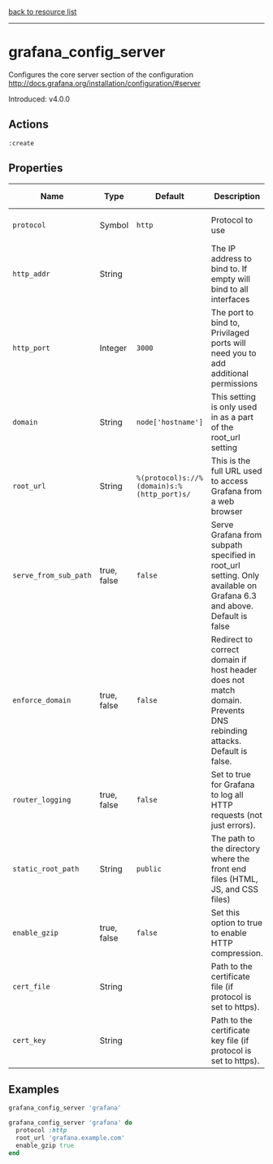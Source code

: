 [back to resource list](https://github.com/sous-chefs/grafana#resources)

---

# grafana_config_server

Configures the core server section of the configuration <http://docs.grafana.org/installation/configuration/#server>

Introduced: v4.0.0

## Actions

`:create`

## Properties

| Name                | Type        |  Default                                  | Description                                             | Allowed Values
| ------------------- | ----------- | ----------------------------------------- | ------------------------------------------------------- | --------------- |
| `protocol`          | Symbol      | `http`                                    | Protocol to use                                         |http https socket
| `http_addr`         | String      |                                           | The IP address to bind to. If empty will bind to all interfaces|
| `http_port`         | Integer     | `3000`                                    | The port to bind to, Privilaged ports will need you to add additional permissions|
| `domain`            | String      | `node['hostname']`                        | This setting is only used in as a part of the root_url setting |
| `root_url`          | String      | `%(protocol)s://%(domain)s:%(http_port)s/`| This is the full URL used to access Grafana from a web browser|
| `serve_from_sub_path`| true, false | `false`                                  | Serve Grafana from subpath specified in root_url setting. Only available on Grafana 6.3 and above. Default is false|
| `enforce_domain`    | true, false | `false`                                   | Redirect to correct domain if host header does not match domain. Prevents DNS rebinding attacks. Default is false.|
| `router_logging`    | true, false | `false`                                   | Set to true for Grafana to log all HTTP requests (not just errors). | true, false
| `static_root_path`  | String      | `public`                                  | The path to the directory where the front end files (HTML, JS, and CSS files)|
| `enable_gzip`       | true, false | `false`                                   | Set this option to true to enable HTTP compression.  | true, false
| `cert_file`         | String      |                                           | Path to the certificate file (if protocol is set to https).  |
| `cert_key`          | String      |                                           | Path to the certificate key file (if protocol is set to https).  |

## Examples

```ruby
grafana_config_server 'grafana'
```

```ruby
grafana_config_server 'grafana' do
  protocol :http
  root_url 'grafana.example.com'
  enable_gzip true
end
```
